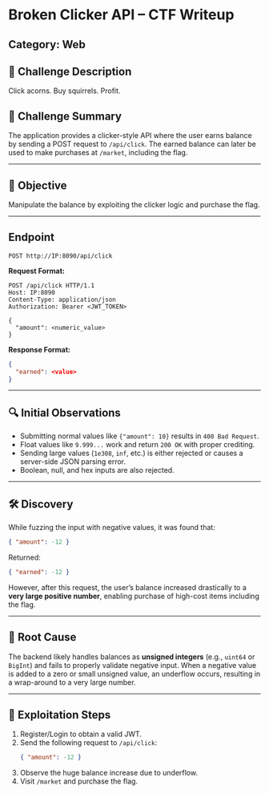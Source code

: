 # Broken Clicker API – CTF Writeup

## Category: Web  

## 📝 Challenge Description
Click acorns. Buy squirrels. Profit.

## 📌 Challenge Summary
The application provides a clicker-style API where the user earns balance by sending a POST request to `/api/click`. The earned balance can later be used to make purchases at `/market`, including the flag.

---

## 🎯 Objective

Manipulate the balance by exploiting the clicker logic and purchase the flag.

---

## Endpoint

```
POST http://IP:8090/api/click
```

**Request Format:**
```http
POST /api/click HTTP/1.1
Host: IP:8090
Content-Type: application/json
Authorization: Bearer <JWT_TOKEN>

{
  "amount": <numeric_value>
}
```

**Response Format:**
```json
{
  "earned": <value>
}
```

---

## 🔍 Initial Observations

- Submitting normal values like `{"amount": 10}` results in `400 Bad Request`.
- Float values like `9.999...` work and return `200 OK` with proper crediting.
- Sending large values (`1e308`, `inf`, etc.) is either rejected or causes a server-side JSON parsing error.
- Boolean, null, and hex inputs are also rejected.

---

## 🛠️ Discovery

While fuzzing the input with negative values, it was found that:

```json
{ "amount": -12 }
```

Returned:
```json
{ "earned": -12 }
```

However, after this request, the user’s balance increased drastically to a **very large positive number**, enabling purchase of high-cost items including the flag.

---

## 🧠 Root Cause

The backend likely handles balances as **unsigned integers** (e.g., `uint64` or `BigInt`) and fails to properly validate negative input. When a negative value is added to a zero or small unsigned value, an underflow occurs, resulting in a wrap-around to a very large number.

---

## 🚀 Exploitation Steps

1. Register/Login to obtain a valid JWT.
2. Send the following request to `/api/click`:
   ```json
   { "amount": -12 }
   ```
3. Observe the huge balance increase due to underflow.
4. Visit `/market` and purchase the flag.



